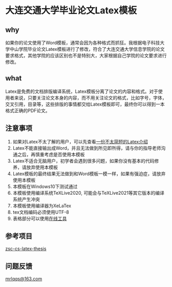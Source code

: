 
# 大连交通大学毕业论文Latex模板

## why 
如果你的论文使用了Word模板，通常会因为各种格式而抓狂。我根据电子科技大学中山学院毕业论文Latex模板进行了修改，符合了大连交通大学信息学院的论文要求格式，其他学院的应该区别也不是特别大，大家根据自己学院的论文要求进行修改。

## what 
Latex是免费的文档排版编译系统，Latex模板分离了论文的内容和格式。对于使用者来说，只要关注论文本身的内容，而不用关注论文的格式，比如字号，字体，交叉引用，目录等，这些排版的事情都交给Latex模板即可，最终你可以得到一本格式正确的PDF论文。

## 注意事项
1. 如果对Latex不太了解的用户，可以先查看[一份不太简短的Latex介绍](http://mirrors.cqu.edu.cn/CTAN/info/lshort/chinese/lshort-zh-cn.pdf)
2. Latex不能直接输出成Word，并且无法做到所见即所得，请与你的指导老师沟通之后，再慎重考虑是否使用本模板
3. Latex不适合无脑用户，初学者会遇到很多问题，如果你没有基本的代码修养，请放弃使用本模板
4. Latex模板的最终结果无法做到和Word模板一模一样，如果有强迫症，请放弃使用本模板
5. 本模板在Windows10下测试通过
6. 本模板使用编译系统TeXLive2020, 可能会与TeXLive2021等其它版本的编译系统产生冲突
7. 本模板使用编译器为XeLaTex
8.  tex文档编码必须使用UTF-8
9.  表格部分可以使用[在线工具](https://www.tablesgenerator.com/)



## 参考项目
[zsc-cs-latex-thesis](https://gitee.com/yeyunxiaopan/zsc-cs-latex-thesis)


## 问题反馈
mrlqqs@163.com

